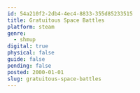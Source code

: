 ```yaml
---
id: 54a210f2-2db4-4ec4-8833-355d85233515
title: Gratuitous Space Battles
platform: steam
genre:
  - shmup
digital: true
physical: false
guide: false
pending: false
posted: 2000-01-01
slug: gratuitous-space-battles
---
```

